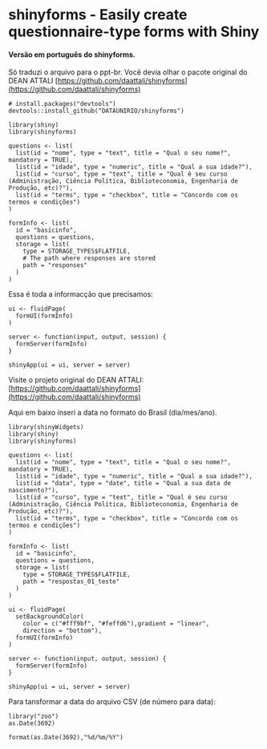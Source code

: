 # shinyforms - Easily create questionnaire-type forms with Shiny 

#### Versão em português do shinyforms.

Só traduzi o arquivo para o ppt-br. Você devia olhar o pacote original do DEAN ATTALI [https://github.com/daattali/shinyforms](https://github.com/daattali/shinyforms)


```
# install.packages("devtools")
devtools::install_github("DATAUNIRIO/shinyforms")
```


```
library(shiny)
library(shinyforms)

questions <- list(
  list(id = "nome", type = "text", title = "Qual o seu nome?", mandatory = TRUE),
  list(id = "idade", type = "numeric", title = "Qual a sua idade?"),
  list(id = "curso", type = "text", title = "Qual é seu curso (Administração, Ciência Política, Biblioteconomia, Engenharia de  Produção, etc)?"),
  list(id = "terms", type = "checkbox", title = "Concordo com os termos e condições")
)
```


```
formInfo <- list(
  id = "basicinfo",
  questions = questions,
  storage = list(
    type = STORAGE_TYPES$FLATFILE,
    # The path where responses are stored
    path = "responses"
  )
)
```

Essa é toda a informacção que precisamos:

```
ui <- fluidPage(
  formUI(formInfo)
)

server <- function(input, output, session) {
  formServer(formInfo)
}

shinyApp(ui = ui, server = server)
```

Visite o projeto original do DEAN ATTALI: [https://github.com/daattali/shinyforms](https://github.com/daattali/shinyforms)


Aqui em baixo inseri a data no formato do Brasil (dia/mes/ano).

```
library(shinyWidgets)
library(shiny)
library(shinyforms)

questions <- list(
  list(id = "nome", type = "text", title = "Qual o seu nome?", mandatory = TRUE),
  list(id = "idade", type = "numeric", title = "Qual a sua idade?"),
  list(id = "data", type = "date", title = "Qual a sua data de nascimento?"),
  list(id = "curso", type = "text", title = "Qual é seu curso (Administração, Ciência Política, Biblioteconomia, Engenharia de  Produção, etc)?"),
  list(id = "terms", type = "checkbox", title = "Concordo com os termos e condições")
)

formInfo <- list(
  id = "basicinfo",
  questions = questions,
  storage = list(
    type = STORAGE_TYPES$FLATFILE,
    path = "respostas_01_teste"
  )
)

ui <- fluidPage(
  setBackgroundColor(
    color = c("#fff9bf", "#feffd6"),gradient = "linear",
    direction = "bottom"),
  formUI(formInfo)
)

server <- function(input, output, session) {
  formServer(formInfo)
}

shinyApp(ui = ui, server = server)
```

Para tansformar a data do arquivo CSV (de número para data):

```
library("zoo")
as.Date(3692)

format(as.Date(3692),"%d/%m/%Y")

```